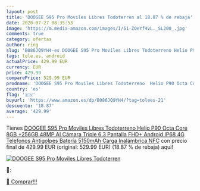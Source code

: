 ```yaml
---
layout: post
title: 'DOOGEE S95 Pro Moviles Libres Todoterren al 18.87 % de rebaja'
date: 2020-07-27 08:35:53
image: 'https://m.media-amazon.com/images/I/51-ZOeYf4vL._SL200_.jpg'
comments: true
category: ofertas
author: ring
slug: 'B086JQ9YH4-es DOOGEE S95 Pro Moviles Libres Todoterreno Helio P90 Octa...'
tags: tole.es, android
actualPrice: 429.99 EUR
currency: EUR
price: 429.99
comparePrice: 529.99 EUR
prodname: 'DOOGEE S95 Pro Moviles Libres Todoterreno  Helio P90 Octa Core 8GB +256GB  48MP AI Cámara Triple  6.3 Pantalla FHD+  Android IP68 4G Telefonos Antigolpes  Batería 5150mAh  Carga Inalámbrica NFC'
country: 'es'
flag: '🇪🇸'
buyurl: 'https://www.amazon.es/dp/B086JQ9YH4/?tag=tolees-21'
descuento: '18.87'
average: '429.99'
---
```


Tienes [DOOGEE S95 Pro Moviles Libres Todoterreno  Helio P90 Octa Core 8GB +256GB  48MP AI Cámara Triple  6.3 Pantalla FHD+  Android IP68 4G Telefonos Antigolpes  Batería 5150mAh  Carga Inalámbrica NFC](https://www.amazon.es/dp/B086JQ9YH4/?tag=tolees-21) con precio final de  429.99 EUR (original: 529.99 EUR) (18.87 %  de rebaja) aqui!

[![DOOGEE S95 Pro Moviles Libres Todoterren](https://m.media-amazon.com/images/I/51-ZOeYf4vL._SL200_.jpg)](https://www.amazon.es/dp/B086JQ9YH4/?tag=tolees-21)

🔎:


[🛒 Comprar!!!](https://www.amazon.es/dp/B086JQ9YH4/?tag=tolees-21)
